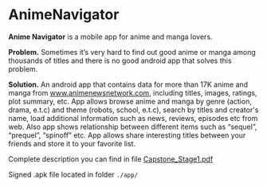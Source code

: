 # AnimeNavigator

**Anime Navigator** is a mobile app for anime and manga lovers.

**Problem.** Sometimes it’s very hard to find out good anime or manga among thousands of titles
and there is no good android app that solves this problem.

**Solution.** An android app that contains data for more than 17K anime and manga from
www.animenewsnetwork.com, including titles, images, ratings, plot summary, etc. App allows
browse anime and manga by genre (action, drama, e.t.c) and theme (robots, school, e.t.c),
search by titles and creator's name, load additional information such as news, reviews, episodes
etc from web. Also app shows relationship between different items such as “sequel”, “prequel”,
“spinoff” etc. App allows share interesting titles between your friends and store it to your
favorite list.

Complete description you can find in file [Capstone_Stage1.pdf](https://github.com/seliverstov/AnimeNavigator/blob/master/Capstone_Stage1.pdf)

Signed .apk file located in folder `./app/`
